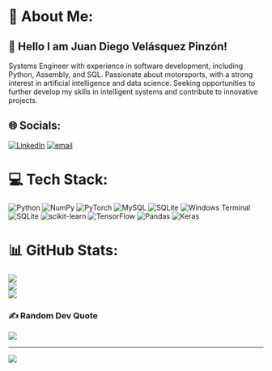 # 💫 About Me:
## 👋 Hello I am Juan Diego Velásquez Pinzón!
Systems Engineer with experience in software development, including Python, Assembly, and SQL. Passionate about motorsports, with a strong interest in artificial intelligence and data science. Seeking opportunities to further develop my skills in intelligent systems and contribute to innovative projects.


## 🌐 Socials:
[![LinkedIn](https://img.shields.io/badge/LinkedIn-%230077B5.svg?logo=linkedin&logoColor=white)](www.linkedin.com/in/juan-diego-velasquez-pinzon-269209353) [![email](https://img.shields.io/badge/Email-D14836?logo=gmail&logoColor=white)](mailto:jvelasquezpi@unal.edu.co) 

# 💻 Tech Stack:
![Python](https://img.shields.io/badge/python-3670A0?style=for-the-badge&logo=python&logoColor=ffdd54) ![NumPy](https://img.shields.io/badge/numpy-%23013243.svg?style=for-the-badge&logo=numpy&logoColor=white) ![PyTorch](https://img.shields.io/badge/PyTorch-%23EE4C2C.svg?style=for-the-badge&logo=PyTorch&logoColor=white) ![MySQL](https://img.shields.io/badge/mysql-4479A1.svg?style=for-the-badge&logo=mysql&logoColor=white) ![SQLite](https://img.shields.io/badge/sqlite-%2307405e.svg?style=for-the-badge&logo=sqlite&logoColor=white) ![Windows Terminal](https://img.shields.io/badge/Windows%20Terminal-%234D4D4D.svg?style=for-the-badge&logo=windows-terminal&logoColor=white) ![SQLite](https://img.shields.io/badge/sqlite-%2307405e.svg?style=for-the-badge&logo=sqlite&logoColor=white) ![scikit-learn](https://img.shields.io/badge/scikit--learn-%23F7931E.svg?style=for-the-badge&logo=scikit-learn&logoColor=white) ![TensorFlow](https://img.shields.io/badge/TensorFlow-%23FF6F00.svg?style=for-the-badge&logo=TensorFlow&logoColor=white) ![Pandas](https://img.shields.io/badge/pandas-%23150458.svg?style=for-the-badge&logo=pandas&logoColor=white) ![Keras](https://img.shields.io/badge/Keras-%23D00000.svg?style=for-the-badge&logo=Keras&logoColor=white)
# 📊 GitHub Stats:
![](https://github-readme-stats.vercel.app/api?username=jvelasquezpi&theme=dark&hide_border=false&include_all_commits=true&count_private=true)<br/>
![](https://nirzak-streak-stats.vercel.app/?user=jvelasquezpi&theme=dark&hide_border=false)<br/>
![](https://github-readme-stats.vercel.app/api/top-langs/?username=jvelasquezpi&theme=dark&hide_border=false&include_all_commits=true&count_private=true&layout=compact)

### ✍️ Random Dev Quote
![](https://quotes-github-readme.vercel.app/api?type=horizontal&theme=dark)

---
[![](https://visitcount.itsvg.in/api?id=jvelasquezpi&icon=0&color=0)](https://visitcount.itsvg.in)

<!-- Proudly created with GPRM ( https://gprm.itsvg.in ) -->
